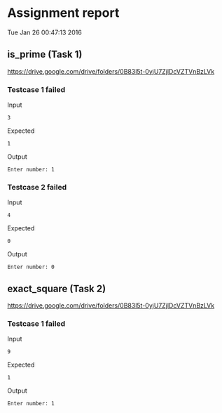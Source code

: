 # Assignment report
Tue Jan 26 00:47:13 2016
## is_prime (Task 1)
https://drive.google.com/drive/folders/0B83l5t-0yjU7ZjlDcVZTVnBzLVk

### Testcase 1 failed
Input
```
3
```


Expected
```
1
```


Output
```
Enter number: 1
```

### Testcase 2 failed
Input
```
4
```


Expected
```
0
```


Output
```
Enter number: 0
```

## exact_square (Task 2)
https://drive.google.com/drive/folders/0B83l5t-0yjU7ZjlDcVZTVnBzLVk

### Testcase 1 failed
Input
```
9
```


Expected
```
1
```


Output
```
Enter number: 1
```

